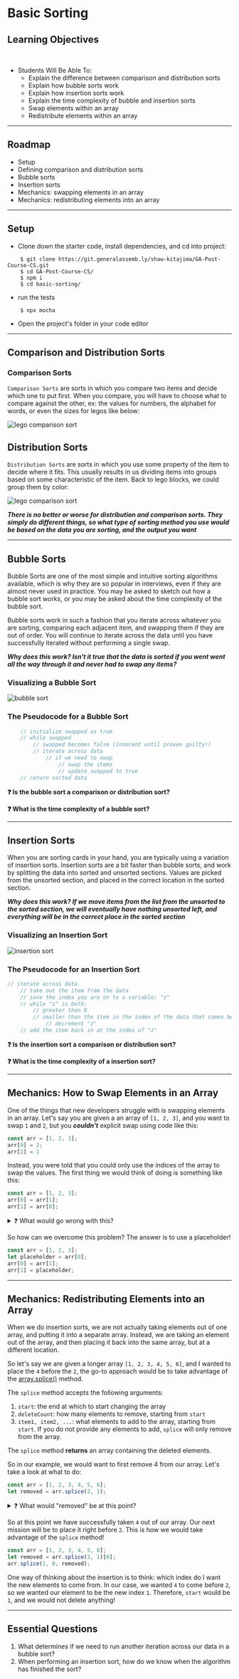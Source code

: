 
# Basic Sorting

## Learning Objectives
<br>

- Students Will Be Able To:
	- Explain the difference between comparison and distribution sorts
    - Explain how bubble sorts work
    - Explain how insertion sorts work
    - Explain the time complexity of bubble and insertion sorts
    - Swap elements within an array
    - Redistribute elements within an array

---
## Roadmap

* Setup
* Defining comparison and distribution sorts
* Bubble sorts
* Insertion sorts
* Mechanics: swapping elements in an array
* Mechanics: redistributing elements into an array

___

## Setup

* Clone down the starter code, install dependencies, and cd into project:
```
    $ git clone https://git.generalassemb.ly/shaw-kitajima/GA-Post-Course-CS.git
    $ cd GA-Post-Course-CS/
    $ npm i
    $ cd basic-sorting/
```

* run the tests
```
    $ npx mocha
```

* Open the project's folder in your code editor

---

## Comparison and Distribution Sorts

### Comparison Sorts

``Comparison Sorts`` are sorts in which you compare two items and decide which one to put first. When you compare, you will have to choose what to compare against the other, ex: the values for numbers, the alphabet for words, or even the sizes for legos like below:

![lego comparison sort](https://ga-instruction.s3.amazonaws.com/assets/tech/computer-science/intro-sorting/comparison.gif)

## Distribution Sorts
``Distribution Sorts`` are sorts in which you use some property of the item to decide where it fits. This usually results in us dividing items into groups based on some characteristic of the item. Back to lego blocks, we could group them by color:

![lego comparison sort](https://ga-instruction.s3.amazonaws.com/assets/tech/computer-science/intro-sorting/distribution.gif)

***There is no better or worse for distribution and comparison sorts. They simply do different things, so what type of sorting method you use would be based on the data you are sorting, and the output you want***


___

## Bubble Sorts

Bubble Sorts are one of the most simple and intuitive sorting algorithms available, which is why they are so popular in interviews, even if they are almost never used in practice. You may be asked to sketch out how a bubble sort works, or you may be asked about the time complexity of the bubble sort.

Bubble sorts work in such a fashion that you iterate across whatever you are sorting, comparing each adjacent item, and swapping them if they are out of order. You will continue to iterate across the data until you have successfully iterated without performing a single swap. 

***Why does this work? Isn't it true that the data is sorted if you went went all the way through it and never had to swap any items?***

### Visualizing a Bubble Sort

![bubble sort](https://ga-instruction.s3.amazonaws.com/assets/tech/computer-science/basic-sorts/bubble-sort.gif)

### The Pseudocode for a Bubble Sort

```js
    // initialize swapped as true
    // while swapped
        // swapped becomes false (innocent until proven guilty!)
        // iterate across data
            // if we need to swap
                // swap the items
                // update swapped to true
    // return sorted data
```

**❓ Is the bubble sort a comparison or distribution sort?**

**❓ What is the time complexity of a bubble sort?**

___

## Insertion Sorts

When you are sorting cards in your hand, you are typically using a variation of insertion sorts. Insertion sorts are a bit faster than bubble sorts, and work by splitting the data into sorted and unsorted sections. Values are picked from the unsorted section, and placed in the correct location in the sorted section. 

***Why does this work? If we move items from the list from the unsorted to the sorted section, we will eventually have nothing unsorted left, and everything will be in the correct place in the sorted section***

### Visualizing an Insertion Sort

![insertion sort](https://ga-instruction.s3.amazonaws.com/assets/tech/computer-science/basic-sorts/insertion-sort.gif)

### The Pseudocode for an Insertion Sort

```js
// iterate across data
    // take out the item from the data
    // save the index you are on to a variable: "z"
    // while "z" is both:
        // greater than 0 
        // smaller than the item in the index of the data that comes before "z"
            // decrement "z"
    // add the item back in at the index of "z"
```

**❓ Is the insertion sort a comparison or distribution sort?**


**❓ What is the time complexity of a insertion sort?**


___

## Mechanics: How to Swap Elements in an Array

One of the things that new developers struggle with is swapping elements in an array. Let's say you are given a an array of ``[1, 2, 3]``, and you want to swap ``1`` and   ``2``, but you ***couldn't*** explicit swap using code like this:

```js
const arr = [1, 2, 3];
arr[0] = 2;
arr[1] = 1
```

Instead, you were told that you could only use the indices of the array to swap the values. The first thing we would think of doing is something like this:

```js
const arr = [1, 2, 3];
arr[0] = arr[1];
arr[1] = arr[0];
```

<details>
    <summary>❓ What would go wrong with this?</summary>

    We'd overwrite arr[0]'s value with arr[1]'s value, so when we try to update arr[1] with arr[0], we'd already lost what arr[0] used to be!
    
</details>


So how can we overcome this problem? The answer is to use a placeholder!


```js
const arr = [1, 2, 3];
let placeholder = arr[0];
arr[0] = arr[1];
arr[1] = placeholder;
```

___

## Mechanics: Redistributing Elements into an Array

When we do insertion sorts, we are not actually taking elements out of one array, and putting it into a separate array. Instead, we are taking an element out of the array, and then placing it back into the same array, but at a different location.

So let's say we are given a longer array ``[1, 2, 3, 4, 5, 6]``, and I wanted to place the ``4`` before the ``2``, the go-to approach would be to take advantage of the [array.splice()](https://developer.mozilla.org/en-US/docs/Web/JavaScript/Reference/Global_Objects/Array/splice) method.

The ``splice`` method accepts the following arguments:

1. ``start``: the end at which to start changing the array
2. ``deleteCount``: how many elements to remove, starting from ``start``
3. ``item1, item2, ...``: what elements to add to the array, starting from ``start``. If you do not provide any elements to add, ``splice`` will only remove from the array.

The ``splice`` method **returns** an array containing the deleted elements.

So in our example, we would want to first remove 4 from our array. Let's take a look at what to do:

```js
const arr = [1, 2, 3, 4, 5, 6];
let removed = arr.splice(3, 1);
```

<details>
    <summary>❓ What would "removed" be at this point?</summary>

    [4]. So if we wanted to access the number 4, we should do:

    let removed = arr.splice(3, 1)[0]
    
</details>

So at this point we have successfully taken ``4`` out of our array. Our next mission will be to place it right before ``2``. This is how we would take advantage of the ``splice`` method!

```js
const arr = [1, 2, 3, 4, 5, 6];
let removed = arr.splice(3, 1)[0];
arr.splice(1, 0, removed);
```

One way of thinking about the insertion is to think: which index do I want the new elements to come from. In our case, we wanted ``4`` to come before ``2``, so we wanted our element to be the new index ``1``. Therefore, ``start`` would be ``1``, and we would not delete anything!
___
## Essential Questions
1. What determines if we need to run another iteration across our data in a bubble sort?
2. When performing an insertion sort, how do we know when the algorithm has finished the sort?